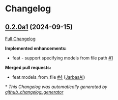 # Changelog

## [0.2.0a1](https://github.com/OpenVoiceOS/ovos-tts-plugin-coqui/tree/0.2.0a1) (2024-09-15)

[Full Changelog](https://github.com/OpenVoiceOS/ovos-tts-plugin-coqui/compare/0.1.1...0.2.0a1)

**Implemented enhancements:**

- feat - support specifying models from file path [\#1](https://github.com/OpenVoiceOS/ovos-tts-plugin-coqui/issues/1)

**Merged pull requests:**

- feat:models\_from\_file [\#4](https://github.com/OpenVoiceOS/ovos-tts-plugin-coqui/pull/4) ([JarbasAl](https://github.com/JarbasAl))



\* *This Changelog was automatically generated by [github_changelog_generator](https://github.com/github-changelog-generator/github-changelog-generator)*
